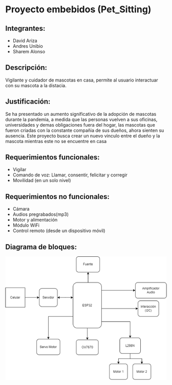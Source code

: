# Proyecto embebidos (Pet_Sitting)

## Integrantes:

- David Ariza
- Andres Unibio
- Sharem Alonso

## Descripción:
Vigilante y cuidador de mascotas en casa, permite al usuario interactuar con su mascota a la distacia.

## Justificación: 
Se ha presentado un aumento significativo de la adopción de mascotas durante la pandemia, a medida que las personas vuelven a sus oficinas, universidades y demas obligaciones fuera del hogar, las mascotas que fueron criadas con la constante compañia de sus dueños, ahora sienten su ausencia. Este proyecto busca crear un nuevo vinculo entre el dueño y la mascota mientras este no se encuentre en casa

## Requerimientos funcionales:
- Vigilar 
- Comando de voz: Llamar, consentir, felicitar y corregir
- Movilidad (en un solo nivel)

## Requerimientos no funcionales:
- Cámara
- Audios pregrabados(mp3)
- Motor y alimentación
- Módulo WiFi
- Control remoto (desde un dispositivo móvil)

## Diagrama de bloques:
![Diagrama_bloques drawio](/Diagrama_bloques.drawio.png)
